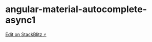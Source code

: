 # angular-material-autocomplete-async1

[Edit on StackBlitz ⚡️](https://stackblitz.com/edit/angular-material-autocomplete-async1)